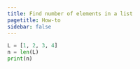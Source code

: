 ```yaml
---
title: Find number of elements in a list
pagetitle: How-to
sidebar: false
---
```


```python
L = [1, 2, 3, 4]
n = len(L)
print(n)
```

